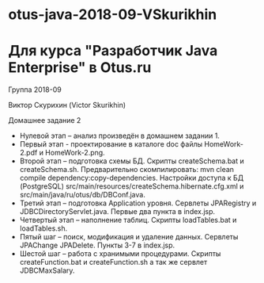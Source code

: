 # otus-java-2018-09-VSkurikhin
# Для курса "Разработчик Java Enterprise" в Otus.ru

Группа 2018-09

Виктор Скурихин (Victor Skurikhin)

Домашнее задание 2
* Нулевой этап – анализ произведён в домашнем задании 1.
* Первый этап - проектирование в каталоге doc файлы HomeWork-2.pdf и HomeWork-2.png.
* Второй этап – подготовка схемы БД. Скрипты createSchema.bat и createSchema.sh. Предварительно скомпилировать: mvn clean compile dependency:copy-dependencies. Настройки доступа к БД (PostgreSQL) src/main/resources/createSchema.hibernate.cfg.xml и src/main/java/ru/otus/db/DBConf.java.
* Третий этап – подготовка Application уровня. Сервлеты JPARegistry и JDBCDirectoryServlet.java. Первые два пункта в index.jsp.
* Четвертый этап – наполнение таблиц. Скрипты loadTables.bat и loadTables.sh.
* Пятый шаг – поиск, модификация и удаление данных. Сервлеты JPAChange JPADelete. Пункты 3-7 в index.jsp.
* Шестой шаг – работа с хранимыми процедурами. Скрипты createFunction.bat и createFunction.sh а так же сервлет JDBCMaxSalary.
